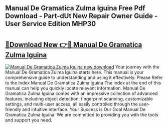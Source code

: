 ## Manual De Gramatica Zulma Iguina Free Pdf Download - Part-dUt New Repair Owner Guide - User Service Edition MHP30

# <h2><a href="http://cf18370.oget.top/?id=Manual+De+Gramatica+Zulma+Iguina">🔗Download New 👉🔴 Manual De Gramatica Zulma Iguina</a></h2>

[![Manual De Gramatica Zulma Iguina new download](https://i.imgur.com/5g1atiW.png)](http://cf18370.oget.top/?id=Manual+De+Gramatica+Zulma+Iguina)
Your journey with the Manual De Gramatica Zulma Iguina starts here. This manual is your comprehensive guide to understanding and using it effectively. Please Refer to the Index Manual De Gramatica Zulma Iguina The index at the end of this manual can help you quickly locate relevant information. Manual De Gramatica Zulma Iguina comes with an impressive collection of advanced features, including object detection, fingerprint scanning, customizable settings, and multi-user access, all easily controlled through the user-friendly and intuitive interface. Your Success is Our Goal Manual De Gramatica Zulma Iguina. We are committed to providing you with the tools and support you need.
